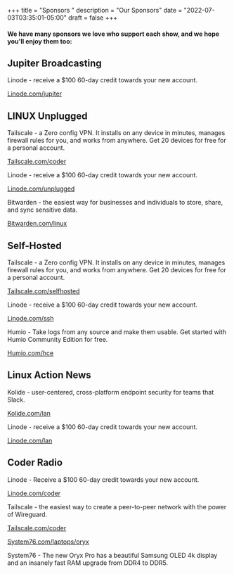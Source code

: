 +++
title = "Sponsors "
description = "Our Sponsors"
date = "2022-07-03T03:35:01-05:00"
draft = false
+++
#### We have many sponsors we love who support each show, and we hope you'll enjoy them too:

## Jupiter Broadcasting
Linode - receive a $100 60-day credit towards your new account.

[Linode.com/jupiter](https://linode.com/jupiter)

## LINUX Unplugged

Tailscale - a Zero config VPN. It installs on any device in minutes, manages firewall rules for you, and works from anywhere. Get 20 devices for free for a personal account.

<!-- Note: this link intentionally points to Coder. Tailscale no longer providing unique URLs, thus using Coder url for Unplugged -->
[Tailscale.com/coder](https://tailscale.com/coder)

Linode - receive a $100 60-day credit towards your new account.

[Linode.com/unplugged](https://linode.com/unplugged)

Bitwarden - the easiest way for businesses and individuals to store, share, and sync sensitive data.

[Bitwarden.com/linux](https://bitwarden.com/linux)

## Self-Hosted

Tailscale - a Zero config VPN. It installs on any device in minutes, manages firewall rules for you, and works from anywhere. Get 20 devices for free for a personal account.

[Tailscale.com/selfhosted](https://tailscale.com/selfhosted)

Linode - receive a $100 60-day credit towards your new account.

[Linode.com/ssh](https://linode.com/ssh)

Humio - Take logs from any source and make them usable. Get started with Humio Community Edition for free.

[Humio.com/hce](https://humio.com/hce)

## Linux Action News

Kolide - user-centered, cross-platform endpoint security for teams that Slack.

[Kolide.com/lan](https://kolide.com/lan)


Linode - receive a $100 60-day credit towards your new account.

[Linode.com/lan](https://linode.com/lan)


## Coder Radio


Linode - Receive a $100 60-day credit towards your new account.

[Linode.com/coder](https://linode.com/coder)

Tailscale - the easiest way to create a peer-to-peer network with the power of Wireguard.

[Tailscale.com/coder](https://tailscale.com/coder)


[System76.com/laptops/oryx](https://system76.com/laptops/oryx)

System76 - The new Oryx Pro has a beautiful Samsung OLED 4k display and an insanely fast RAM upgrade from DDR4 to DDR5.
